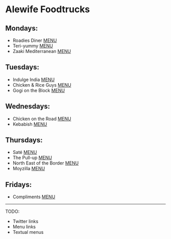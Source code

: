 # Alewife Foodtrucks

## Mondays:

- Roadies Diner [MENU](menus/roadies-diner.jpg)
- Teri-yummy [MENU](menus/teri-yummy.jpg)
- Zaaki Mediterranean [MENU](menus/zaaki.jpg)

## Tuesdays:

- Indulge India [MENU](menus/indulge-india.jpg)
- Chicken & Rice Guys [MENU](menus/chicken-and-rice-guys.jpg)
- Gogi on the Block [MENU](menus/gogi-on-the-block.jpg)

## Wednesdays:

- Chicken on the Road [MENU](menus/chicken-on-the-road.jpg)
- Kebabish [MENU](menus/kebabish.jpg)

## Thursdays:

- Saté [MENU](menus/sate.jpg)
- The Pull-up [MENU](menus/the-pull-up.jpg)
- North East of the Border [MENU](menus/noertheast-of-the-border.jpg)
- Moyzilla [MENU](menus/moyzillajpg)

## Fridays:

- Compliments [MENU](menus/compliments.jpg)

---

TODO:

- Twitter links
- Menu links
- Textual menus
